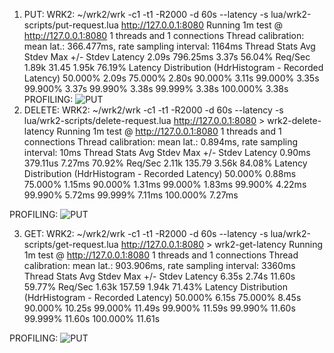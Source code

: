 1. PUT:
WRK2:  ~/wrk2/wrk -c1 -t1 -R2000 -d 60s --latency -s lua/wrk2-scripts/put-request.lua http://127.0.0.1:8080
Running 1m test @ http://127.0.0.1:8080
  1 threads and 1 connections
  Thread calibration: mean lat.: 366.477ms, rate sampling interval: 1164ms
  Thread Stats   Avg      Stdev     Max   +/- Stdev
    Latency     2.09s   796.25ms   3.37s    56.04%
    Req/Sec     1.89k    31.45     1.95k    76.19%
  Latency Distribution (HdrHistogram - Recorded Latency)
 50.000%    2.09s 
 75.000%    2.80s 
 90.000%    3.11s 
 99.000%    3.35s 
 99.900%    3.37s 
 99.990%    3.38s 
 99.999%    3.38s 
100.000%    3.38s 
PROFILING:
![PUT](https://github.com/s3ponia/2020-highload-dht/blob/master/test-results/profiler-put.svg)
2. DELETE:
WRK2: ~/wrk2/wrk -c1 -t1 -R2000 -d 60s --latency -s lua/wrk2-scripts/delete-request.lua http://127.0.0.1:8080 > wrk2-delete-latency 
Running 1m test @ http://127.0.0.1:8080
  1 threads and 1 connections
  Thread calibration: mean lat.: 0.894ms, rate sampling interval: 10ms
  Thread Stats   Avg      Stdev     Max   +/- Stdev
    Latency     0.90ms  379.11us   7.27ms   70.92%
    Req/Sec     2.11k   135.79     3.56k    84.08%
  Latency Distribution (HdrHistogram - Recorded Latency)
 50.000%    0.88ms
 75.000%    1.15ms
 90.000%    1.31ms
 99.000%    1.83ms
 99.900%    4.22ms
 99.990%    5.72ms
 99.999%    7.11ms
100.000%    7.27ms
 
PROFILING:
![PUT](https://github.com/s3ponia/2020-highload-dht/blob/master/test-results/profiler-delete.svg)

3. GET:
WRK2: ~/wrk2/wrk -c1 -t1 -R2000 -d 60s --latency -s lua/wrk2-scripts/get-request.lua http://127.0.0.1:8080 > wrk2-get-latency 
Running 1m test @ http://127.0.0.1:8080
  1 threads and 1 connections
  Thread calibration: mean lat.: 903.906ms, rate sampling interval: 3360ms
  Thread Stats   Avg      Stdev     Max   +/- Stdev
    Latency     6.35s     2.74s   11.60s    59.77%
    Req/Sec     1.63k   157.59     1.94k    71.43%
  Latency Distribution (HdrHistogram - Recorded Latency)
 50.000%    6.15s 
 75.000%    8.45s 
 90.000%   10.25s 
 99.000%   11.49s 
 99.900%   11.59s 
 99.990%   11.60s 
 99.999%   11.60s 
100.000%   11.61s 

PROFILING:
![PUT](https://github.com/s3ponia/2020-highload-dht/blob/master/test-results/profiler-get.svg)
